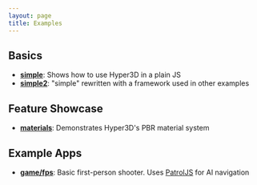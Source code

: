 ```yaml
---
layout: page
title: Examples
---
```


Basics
------

* **[simple](simple)**: Shows how to use Hyper3D in a plain JS
* **[simple2](simple2)**: "simple" rewritten with a framework used in other examples

Feature Showcase
----------------

* **[materials](materials)**: Demonstrates Hyper3D's PBR material system

Example Apps
------------

* **[game/fps](game_fps)**: Basic first-person shooter. Uses [PatrolJS](https://github.com/nickjanssen/PatrolJS) for AI navigation